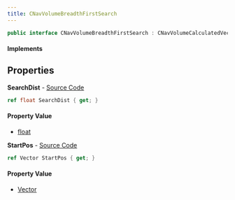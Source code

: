 ```yaml
---
title: CNavVolumeBreadthFirstSearch
---
```


```csharp
public interface CNavVolumeBreadthFirstSearch : CNavVolumeCalculatedVector, CNavVolume, ISchemaClass<CNavVolume>, ISchemaClass<CNavVolumeCalculatedVector>, ISchemaClass<CNavVolumeBreadthFirstSearch>, ISchemaField, ISchemaClass, INativeHandle
```

#### Implements

## Properties

**SearchDist** - [Source Code](https://github.com/swiftly-solution/swiftlys2/blob/master/managed/src/SwiftlyS2.Generated/Schemas/Interfaces/CNavVolumeBreadthFirstSearch.cs#L18)

```csharp
ref float SearchDist { get; }
```

#### Property Value

- [float](https://learn.microsoft.com/dotnet/api/system.single)

**StartPos** - [Source Code](https://github.com/swiftly-solution/swiftlys2/blob/master/managed/src/SwiftlyS2.Generated/Schemas/Interfaces/CNavVolumeBreadthFirstSearch.cs#L16)

```csharp
ref Vector StartPos { get; }
```

#### Property Value

- [Vector](/docs/api/shared/natives/vector)

